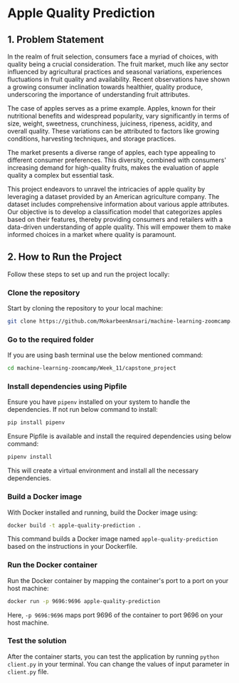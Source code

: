 # Apple Quality Prediction

## 1. Problem Statement
In the realm of fruit selection, consumers face a myriad of choices, with quality being a crucial consideration. The fruit market, much like any sector influenced by agricultural practices and seasonal variations, experiences fluctuations in fruit quality and availability. Recent observations have shown a growing consumer inclination towards healthier, quality produce, underscoring the importance of understanding fruit attributes.

The case of apples serves as a prime example. Apples, known for their nutritional benefits and widespread popularity, vary significantly in terms of size, weight, sweetness, crunchiness, juiciness, ripeness, acidity, and overall quality. These variations can be attributed to factors like growing conditions, harvesting techniques, and storage practices.

The market presents a diverse range of apples, each type appealing to different consumer preferences. This diversity, combined with consumers' increasing demand for high-quality fruits, makes the evaluation of apple quality a complex but essential task.

This project endeavors to unravel the intricacies of apple quality by leveraging a dataset provided by an American agriculture company. The dataset includes comprehensive information about various apple attributes. Our objective is to develop a classification model that categorizes apples based on their features, thereby providing consumers and retailers with a data-driven understanding of apple quality. This will empower them to make informed choices in a market where quality is paramount.

## 2. How to Run the Project

Follow these steps to set up and run the project locally:

### Clone the repository

Start by cloning the repository to your local machine:

```bash
git clone https://github.com/MokarbeenAnsari/machine-learning-zoomcamp.git
```

### Go to the required folder

If you are using bash terminal use the below mentioned command:

```bash
cd machine-learning-zoomcamp/Week_11/capstone_project
```

### Install dependencies using Pipfile

Ensure you have `pipenv` installed on your system to handle the dependencies. If not run below command to install:

```bash
pip install pipenv
```

Ensure Pipfile is available and install the required dependencies using below command:

```bash
pipenv install
```

This will create a virtual environment and install all the necessary dependencies.

### Build a Docker image

With Docker installed and running, build the Docker image using:

```bash
docker build -t apple-quality-prediction .
```

This command builds a Docker image named `apple-quality-prediction` based on the instructions in your Dockerfile.

### Run the Docker container

Run the Docker container by mapping the container's port to a port on your host machine:

```bash
docker run -p 9696:9696 apple-quality-prediction
```

Here, `-p 9696:9696` maps port 9696 of the container to port 9696 on your host machine.

### Test the solution

After the container starts, you can test the application by running `python client.py` in your terminal. You can change the values of input parameter in `client.py` file.

